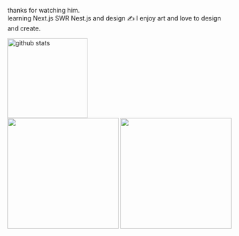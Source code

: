 thanks for watching him.  
learning Next.js SWR Nest.js and design ✍️ I enjoy art and love to design and create.  
<div>
  <img alt="github stats" height="180px" src="https://github-readme-stats.vercel.app/api?username=su-pull&theme=radical&show_icons=true" />
</div>

<div>
  <img height="250px" src="https://wakatime.com/share/@1fcfb457-a9f5-45d8-b275-c57b093a166f/aabfab08-d411-4765-9f25-e865b205b130.svg"/>
  <img height="250px" src="https://wakatime.com/share/@1fcfb457-a9f5-45d8-b275-c57b093a166f/81271da3-1417-415f-8975-2ac703f21605.svg" />
</div>
